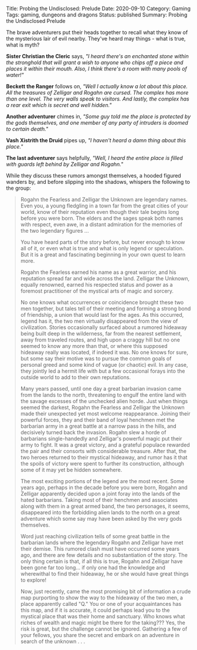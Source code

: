 Title: Probing the Undisclosed: Prelude
Date: 2020-09-10
Category: Gaming
Tags: gaming, dungeons and dragons
Status: published
Summary: Probing the Undisclosed Prelude

The brave adventurers put their heads together to recall what they know of the
mysterious lair of evil nearby. They've heard may things - what is true, what
is myth?

__Sister Christian the Cleric__ says, *"I heard there's an enchanted stone
within the stronghold that will grant a wish to anyone who chips off a piece
and places it within their mouth. Also, I think there's a room with many pools
of water!"*

__Beckett the Ranger__ follows on, *"Well I actually know a lot about this
place. All the treasures of Zelligar and Rogahn are cursed. The complex has
more than one level. The very walls speak to visitors. And lastly, the complex
has a rear exit which is secret and well hidden."*

__Another adventurer__ chimes in, *"Some guy told me the place is protected by
the gods themselves, and one member of any party of intruders is doomed to
certain death."*

__Vash Xistrith the Druid__ pipes up, *"I haven't heard a damn thing about
this place."*

__The last adventurer__ says helpfully, *"Well, I heard the entire place is
filled with guards left behind by Zelligar and Rogahn."*

While they discuss these rumors amongst themselves, a hooded figured wanders
by, and before slipping into the shadows, whispers the following to the group:

> Rogahn the Fearless and Zelligar the Unknown are legendary names. Even you, a
> young fledgling in a town far from the great cities of your world, know of
> their reputation even though their tale begins long before you were born. The
> elders and the sages speak both names with respect, even awe, in a distant
> admiration for the memories of the two legendary figures ...
>
> You have heard parts of the story before, but never enough to know all of it,
> or even what is true and what is only legend or speculation. But it is a
> great and fascinating beginning in your own quest to learn more.
>
> Rogahn the Fearless earned his name as a great warrior, and his reputation
> spread far and wide across the land. Zelligar the Unknown, equally renowned,
> earned his respected status and power as a foremost practitioner of the
> mystical arts of magic and sorcery.
>
> No one knows what occurrences or coincidence brought these two men together,
> but tales tell of their meeting and forming a strong bond of friendship, a
> union that would last for the ages. As this occurred, legend has it, the two
> men virtually disappeared from the view of civilization. Stories occasionally
> surfaced about a rumored hideaway being built deep in the wilderness, far
> from the nearest settlement, away from traveled routes, and high upon a
> craggy hill but no one seemed to know any more than that, or where this
> supposed hideaway really was located, if indeed it was. No one knows for
> sure, but some say their motive was to pursue the common goals of personal
> greed and some kind of vague (or chaotic) evil. In any case, they jointly led
> a hermit life with but a few occasional forays into the outside world to add
> to their own reputations.
>
> Many years passed, until one day a great barbarian invasion came from the
> lands to the north, threatening to engulf the entire land with the savage
> excesses of the unchecked alien horde. Just when things seemed the darkest,
> Rogahn the Fearless and Zelligar the Unknown made their unexpected yet most
> welcome reappearance. Joining their powerful forces, they and their band of
> loyal henchmen met the barbarian army in a great battle at a narrow pass in
> the hills, and decisively turned back the invasion. Rogahn slew a horde of
> barbarians single-handedly and Zelligar's powerful magic put their army to
> fight. It was a great victory, and a grateful populace rewarded the pair and
> their consorts with considerable treasure. After that, the two heroes
> returned to their mystical hideaway, and rumor has it that the spoils of
> victory were spent to further its construction, although some of it may yet
> be hidden somewhere.
>
> The most exciting portions of the legend are the most recent.  Some years
> ago, perhaps in the decade before you were born, Rogahn and Zelligar
> apparently decided upon a joint foray into the lands of the hated barbarians.
> Taking most of their henchmen and associates along with them in a great armed
> band, the two personages, it seems, disappeared into the forbidding alien
> lands to the north on a great adventure which some say may have been asked by
> the very gods themselves.
>
> Word just reaching civilization tells of some great battle in the barbarian
> lands where the legendary Rogahn and Zelligar have met their demise. This
> rumored clash must have occurred some years ago, and there are few details
> and no substantiation of the story. The only thing certain is that, if all
> this is true, Rogahn and Zelligar have been gone far too long... if only one
> had the knowledge and wherewithal to find their hideaway, he or she would
> have great things to explore!
>
> Now, just recently, came the most promising bit of information a crude map
> purporting to show the way to the hideaway of the two men, a place apparently
> called "Q." You or one of your acquaintances has this map, and if it is
> accurate, it could perhaps lead you to the mystical place that was their home
> and sanctuary. Who knows what riches of wealth and magic might be there for
> the taking??? Yes, the risk is great, but the challenge cannot be ignored.
> Gathering a few of your fellows, you share the secret and embark on an
> adventure in search of the unknown . . .
